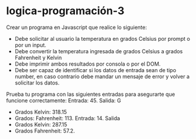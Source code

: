 
# logica-programación-3

Crear un programa en Javascript que realice lo siguiente:
- Debe solicitar al usuario la temperatura en grados Celsius por prompt o por un input.
- Debe convertir la temperatura ingresada de grados Celsius a grados Fahrenheit y Kelvin
- Debe imprimir ambos resultados por consola o por el DOM.
- Debe ser capaz de identificar si los datos de entrada sean de tipo number, en caso contrario debe mandar un mensaje de error y volver a solicitar los datos.

Prueba tu programa con las siguientes entradas para asegurarte que funcione correctamente:
Entrada: 45.
Salida: G
- Grados Kelvin: 318.15
- Grados: Fahrenheit: 113. 
Entrada: 14.
Salida
- Grados Kelvin: 287.15
- Grados Fahrenheit: 57.2. 